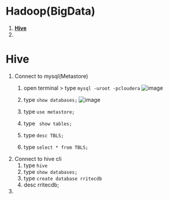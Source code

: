 # Hadoop(BigData)
1. **[Hive](#Hive)**<br>
2. 



# Hive
1. Connect to mysql(Metastore)
    1. open terminal > type ```mysql -uroot -pcloudera```
        ![image](https://user-images.githubusercontent.com/20516321/214223593-bffe40ce-a79c-41e7-8baa-414e8cef7c36.png)

    2. type ```show databases;```
        ![image](https://user-images.githubusercontent.com/20516321/214224728-8d6d2333-0f35-49f1-aebd-b038fc02f822.png)

    3. type ```use metastore;```
    4. type ``` show tables;```
    5. type ```desc TBLS;```
    6. type ```select * from TBLS;```    
2. Connect to hive cli
    1. type ```hive```
    2. type ```show databases;```
    3. type ```create database rritecdb```
    4. desc rritecdb;
3. 
